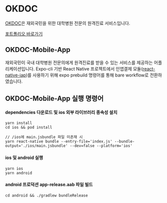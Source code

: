 # OKDOC

[OKDOC](https://okdoc.app/)은 재외국민을 위한 대학병원 전문의 원격진료 서비스입니다.

[포트폴리오 바로가기](https://www.notion.so/aiden0407/OK-DOC-98512b4dc1af4fa180e26b2edada7e6a?pvs=4)

## OKDOC-Mobile-App

재외국민이 국내 대학병원 전문의에게 원격진료를 받을 수 있는 서비스를 제공하는 어플리케이션입니다. Expo-cli 기반 React Native 프로젝트에서 인앱결제 모듈([react-native-iap](https://react-native-iap.dooboolab.com/docs/get-started/))를 사용하기 위해 expo prebuild 명령어를 통해 bare workflow로 전환하였습니다.

## OKDOC-Mobile-App 실행 명령어

#### dependencies 다운로드 및 ios 외부 라이브러리 종속성 설치

```
yarn install
cd ios && pod install

// /ios에 main.jsbundle 파일 미존재 시
yarn react-native bundle --entry-file='index.js' --bundle-output='./ios/main.jsbundle' --dev=false --platform='ios' 
```

#### ios 및 android 실행

```
yarn ios
yarn android
```

#### android 프로덕션 app-release.aab 파일 빌드

```
cd android && ./gradlew bundleRelease
```
